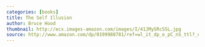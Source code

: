 ```yaml
---
categories: [books]
title: The Self Illusion
author: Bruce Hood
thumbnail: http://ecx.images-amazon.com/images/I/41JMySRcSSL.jpg
source: http://www.amazon.com/dp/0199988781/ref=wl_it_dp_o_pC_nS_ttl?_encoding=UTF8&colid=1OK139CEXF1VG&coliid=I25VEHYKXKH4QH
---
```

